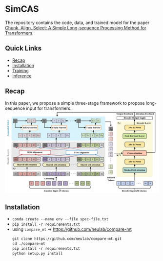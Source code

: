 # SimCAS
The repository contains the code, data, and trained model for the paper [Chunk, Align, Select: A Simple Long-sequence Processing Method for Transformers](https://arxiv.org/abs/2308.13191#).
## Quick Links
- [Recap]()
- [Installation]()
- [Training]()
- [Inference]()
## Recap
In this paper, we propose a simple three-stage framework to propose long-sequence input for transformers.
![pipeline](./model.png)
## Installation
- `conda create --name env --file spec-file.txt`
- `pip install -r requirements.txt`
- using `compare_mt` -> https://github.com/neulab/compare-mt
  ```console
  git clone https://github.com/neulab/compare-mt.git
  cd ./compare-mt
  pip install -r requirements.txt
  python setup.py install
  ```
